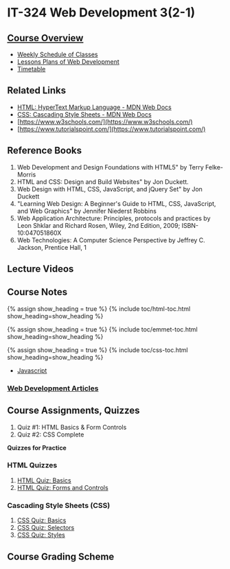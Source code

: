 # IT-324 Web Development 3(2-1)

## [Course Overview](docs/course-overview-it-324.md)

- [Weekly Schedule of Classes](#)
- [Lessons Plans of Web Development](docs/lesson-plans-it-324.md)
- [Timetable](docs/timetable-it-324.md)
  
## Related Links

- [HTML: HyperText Markup Language - MDN Web Docs](https://developer.mozilla.org/en-US/docs/Web/HTML)
- [CSS: Cascading Style Sheets - MDN Web Docs](https://developer.mozilla.org/en-US/docs/Web/CSS)
- [https://www.w3schools.com/](https://www.w3schools.com/)
- [https://www.tutorialspoint.com/](https://www.tutorialspoint.com/)

## Reference Books

1. Web Development and Design Foundations with HTML5" by Terry Felke-Morris
2. HTML and CSS: Design and Build Websites" by Jon Duckett.
1. Web Design with HTML, CSS, JavaScript, and jQuery Set" by Jon Duckett
2. "Learning Web Design: A Beginner's Guide to HTML, CSS, JavaScript, and Web Graphics" by Jennifer Niederst Robbins
3. Web Application Architecture: Principles, protocols and practices by Leon Shklar and Richard Rosen, Wiley, 2nd Edition, 2009; ISBN-10:047051860X
4. Web Technologies: A Computer Science Perspective by Jeffrey C. Jackson, Prentice Hall, 1

## Lecture Videos
  
## Course Notes

{% assign show_heading = true %}
{% include toc/html-toc.html show_heading=show_heading %}

{% assign show_heading = true %} 
{% include toc/emmet-toc.html show_heading=show_heading %} 

{% assign show_heading = true %}
{% include toc/css-toc.html show_heading=show_heading %}

- [Javascript](/javascript/index.md)

### [Web Development Articles](../html-css/posts/)

## Course Assignments, Quizzes

1. Quiz #1: HTML Basics & Form Controls
2. Quiz #2: CSS Complete
   
**Quizzes for Practice**

### HTML Quizzes

1. [HTML Quiz: Basics](../html-css/quizzes/html-basics-quiz.md)
2. [HTML Quiz: Forms and Controls](../html-css/quizzes/html-forms-controls-quiz.md)

### Cascading Style Sheets (CSS)

1. [CSS Quiz: Basics](../html-css/quizzes/css-basics-quiz.md)
2. [CSS Quiz: Selectors](../html-css/quizzes/css-selectors-quiz.md)
3. [CSS Quiz: Styles](../html-css/quizzes/css-styles-quiz.md)

## Course Grading Scheme

<script async src="https://pagead2.googlesyndication.com/pagead/js/adsbygoogle.js?client=ca-pub-1602443888929206"
     crossorigin="anonymous"></script>
<!-- display square -->
<ins class="adsbygoogle"
     style="display:block"
     data-ad-client="ca-pub-1602443888929206"
     data-ad-slot="9845543342"
     data-ad-format="auto"
     data-full-width-responsive="true"></ins>
<script>
     (adsbygoogle = window.adsbygoogle || []).push({});
</script>